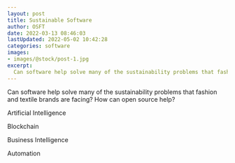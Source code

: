 ```yaml
---
layout: post
title: Sustainable Software
author: OSFT
date: 2022-03-13 08:46:03
lastUpdated: 2022-05-02 10:42:28
categories: software
images:
- images/@stock/post-1.jpg
excerpt:
  Can software help solve many of the sustainability problems that fashion and textile brands are facing? How can open source help?
---
```


Can software help solve many of the sustainability problems that fashion and textile brands are facing? How can open source help?

Artificial Intelligence

Blockchain

Business Intelligence

Automation


